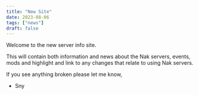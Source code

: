 ```yaml
---
title: "New Site"
date: 2023-08-06
tags: ["news"]
draft: false
---
```


Welcome to the new server info site.

This will contain both information and news about the Nak servers, events, mods and highlight and link to any changes that relate to using Nak servers.

If you see anything broken please let me know,

 - Sny